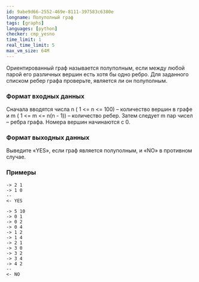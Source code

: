 ```yaml
---
id: 9abe9d66-2552-469e-8111-397583c6380e
longname: Полуполный граф
tags: [graphs]
languages: [python]
checker: cmp_yesno
time_limit: 1
real_time_limit: 5
max_vm_size: 64M
---
```


Ориентированный граф называется полуполным, если между любой парой его различных вершин есть хотя бы одно ребро. Для заданного списком ребер графа проверьте, является ли он полуполным.


### Формат входных данных

Сначала вводятся числа n ( 1 <= n <= 100) – количество вершин в графе и m ( 1 <= m <= n(n - 1)) – количество ребер. Затем следует m пар чисел – ребра графа. Номера вершин начинаются с 0.

### Формат выходных данных

Выведите  «YES», если граф является полуполным, и «NO» в противном случае.

### Примеры

```
-> 2 1
-> 1 0
--
<- YES
```

```
-> 5 10
-> 0 1
-> 0 2
-> 0 4
-> 1 2
-> 1 4
-> 2 1
-> 3 0
-> 3 2
-> 3 4
-> 4 2
--
<- NO
```
